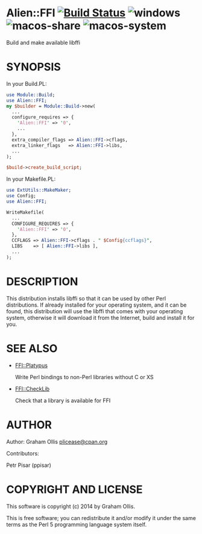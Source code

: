 # Alien::FFI [![Build Status](https://secure.travis-ci.org/Perl5-FFI/Alien-FFI.png)](http://travis-ci.org/Perl5-FFI/Alien-FFI) ![windows](https://github.com/Perl5-FFI/Alien-FFI/workflows/windows/badge.svg) ![macos-share](https://github.com/Perl5-FFI/Alien-FFI/workflows/macos-share/badge.svg) ![macos-system](https://github.com/Perl5-FFI/Alien-FFI/workflows/macos-system/badge.svg)

Build and make available libffi

# SYNOPSIS

In your Build.PL:

```perl
use Module::Build;
use Alien::FFI;
my $builder = Module::Build->new(
  ...
  configure_requires => {
    'Alien::FFI' => '0',
    ...
  },
  extra_compiler_flags => Alien::FFI->cflags,
  extra_linker_flags   => Alien::FFI->libs,
  ...
);

$build->create_build_script;
```

In your Makefile.PL:

```perl
use ExtUtils::MakeMaker;
use Config;
use Alien::FFI;

WriteMakefile(
  ...
  CONFIGURE_REQUIRES => {
    'Alien::FFI' => '0',
  },
  CCFLAGS => Alien::FFI->cflags . " $Config{ccflags}",
  LIBS    => [ Alien::FFI->libs ],
  ...
);
```

# DESCRIPTION

This distribution installs libffi so that it can be used by other Perl distributions.  If already
installed for your operating system, and it can be found, this distribution will use the libffi
that comes with your operating system, otherwise it will download it from the Internet, build and
install it for you.

# SEE ALSO

- [FFI::Platypus](https://metacpan.org/pod/FFI::Platypus)

    Write Perl bindings to non-Perl libraries without C or XS

- [FFI::CheckLib](https://metacpan.org/pod/FFI::CheckLib)

    Check that a library is available for FFI

# AUTHOR

Author: Graham Ollis <plicease@cpan.org>

Contributors:

Petr Pisar (ppisar)

# COPYRIGHT AND LICENSE

This software is copyright (c) 2014 by Graham Ollis.

This is free software; you can redistribute it and/or modify it under
the same terms as the Perl 5 programming language system itself.
